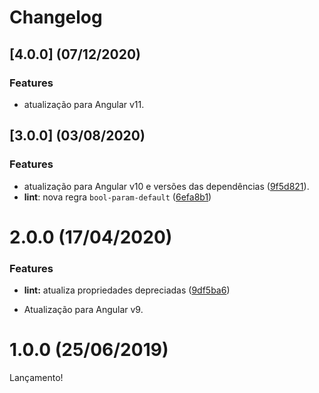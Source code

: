 # Changelog

## [4.0.0] (07/12/2020)

### Features

* atualização para Angular v11.

## [3.0.0] (03/08/2020)

### Features

* atualização para Angular v10 e versões das dependências ([9f5d821](https://github.com/po-ui/po-tslint/commit/9f5d82145f4a9e00c156608cce59643c72269f2a)).
* **lint**: nova regra `bool-param-default` ([6efa8b1](https://github.com/po-ui/po-tslint/commit/6efa8b13dbe7fe49b443f6f98c66f0462eb66b80))


# 2.0.0 (17/04/2020)

### Features

* **lint:** atualiza propriedades depreciadas ([9df5ba6](https://github.com/po-ui/po-tslint/commit/9df5ba6e0fc0fa707b0d0fb3939838518e73b621))

* Atualização para Angular v9.

# 1.0.0 (25/06/2019)

Lançamento!